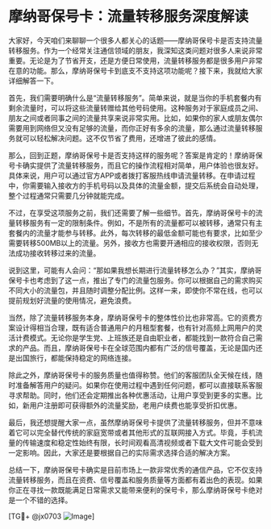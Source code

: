 # 摩纳哥保号卡：流量转移服务深度解读

大家好，今天咱们来聊聊一个很多人都关心的话题——摩纳哥保号卡是否支持流量转移服务。作为一个经常关注通信领域的朋友，我深知这类问题对很多人来说非常重要。无论是为了节省开支，还是方便日常使用，流量转移服务都是很多用户非常在意的功能。那么，摩纳哥保号卡到底支不支持这项功能呢？接下来，我就给大家详细解答一下。

首先，我们需要明确什么是“流量转移服务”。简单来说，就是当你的手机套餐内有剩余流量时，可以将这些流量转赠给其他号码使用。这种服务对于家庭成员之间、朋友之间或者同事之间的流量共享来说非常实用。比如，如果你的家人或朋友偶尔需要用到网络但又没有足够的流量，而你正好有多余的流量，那么通过流量转移服务就可以轻松解决问题。这不仅节省了费用，还增进了彼此的感情。

那么，回到正题，摩纳哥保号卡是否支持这样的服务呢？答案是肯定的！摩纳哥保号卡确实提供了流量转移服务，而且它的操作流程相对简单，用户体验也很友好。具体来说，用户可以通过官方APP或者拨打客服热线申请流量转移。在申请过程中，你需要输入接收方的手机号码以及具体的流量金额，提交后系统会自动处理，整个过程通常只需要几分钟就能完成。

不过，在享受这项服务之前，我们还需要了解一些细节。首先，摩纳哥保号卡的流量转移服务有一定的限制条件。例如，不是所有的流量都可以被转移，通常只有主套餐内的流量才能参与转移。此外，每次转移的最低金额可能也有要求，比如至少需要转移500MB以上的流量。另外，接收方也需要开通相应的接收权限，否则无法成功接收转移过来的流量。

说到这里，可能有人会问：“那如果我想长期进行流量转移怎么办？”其实，摩纳哥保号卡也考虑到了这一点，推出了专门的流量包服务。你可以根据自己的需求购买不同大小的流量包，并且随时调整分配比例。这样一来，即使你不常在线，也可以提前规划好流量的使用情况，避免浪费。

当然，除了流量转移服务本身，摩纳哥保号卡的整体性价比也非常高。它的资费方案设计得相当合理，既有适合普通用户的月租型套餐，也有针对高频上网用户的灵活计费模式。无论你是学生党、上班族还是自由职业者，都能找到一款符合自己需求的产品。而且，摩纳哥保号卡在全球范围内都有广泛的信号覆盖，无论是国内还是出国旅行，都能保持稳定的网络连接。

除此之外，摩纳哥保号卡的服务质量也值得称赞。他们的客服团队全天候在线，随时准备解答用户的疑问。如果你在使用过程中遇到任何问题，都可以直接联系客服寻求帮助。同时，他们还会定期推出各种优惠活动，让用户享受到更多的实惠。比如，新用户注册即可获得额外的流量奖励，老用户续费也能享受折扣优惠。

最后，我还想提醒大家一点，虽然摩纳哥保号卡提供了流量转移服务，但并不意味着它可以完全替代传统的家庭宽带或者其他形式的互联网接入方式。毕竟，手机流量的传输速度和稳定性始终有限，长时间观看高清视频或者下载大文件可能会受到一定影响。因此，大家还是要根据自己的实际需求选择合适的解决方案。

总结一下，摩纳哥保号卡确实是目前市场上一款非常优秀的通信产品，它不仅支持流量转移服务，而且在资费、信号覆盖和服务质量等方面都有着出色的表现。如果你正在寻找一款既能满足日常需求又能带来便利的保号卡，那么摩纳哥保号卡绝对是一个不错的选择。

[TG💪+ @jx0703 ![Image](https://github.com/user-attachments/assets/dbca1d08-cadb-493c-b0ec-ad6f7a83f270)]